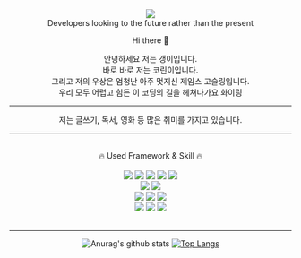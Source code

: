<div align="center">  
<img src="https://capsule-render.vercel.app/api?type=Waving&color=auto&height=300&section=header&text=갱이&fontSize=90" />
</div>
<div align="center">
Developers looking to the future rather than the present
  
Hi there 👋

안녕하세요 저는 갱이입니다. </br>
바로 바로 저는 코린이입니다. </br>
그리고 저의 우상은 엄청난 아주 멋지신 제임스 고슬링입니다.</br>
우리 모두 어렵고 힘든 이 코딩의 길을 헤쳐나가요 화이링
</div> 
<hr> 
<div align="center">
저는 글쓰기, 독서, 영화 등 많은 취미를 가지고 있습니다.
</div>
<hr> 
<br> 
<div align="center">
🔥 Used Framework & Skill 🔥
<br><br>
<img src="https://img.shields.io/badge/HTML-E34F26?style=flat-square&logo=HTML5&logoColor=white"/>
<img src="https://img.shields.io/badge/css-1572B6?style=flat-square&logo=css3&logoColor=white">
<img src="https://img.shields.io/badge/javascript-F7DF1E?style=flat-square&logo=javascript&logoColor=black">  
<img src="https://img.shields.io/badge/bootstrap-7952B3?style=flat-square&logo=bootstrap&logoColor=white">
<img src="https://img.shields.io/badge/jquery-0769AD?style=flat-square&logo=jquery&logoColor=white">
<br>
<img src="https://img.shields.io/badge/JAVA-007396?style=flat-square&logo=java&logoColor=white">
<img src="https://img.shields.io/badge/Spring-6DB33F?style=flat-square&logo=Spring&logoColor=white">
<br>
<img src="https://img.shields.io/badge/oracle-F80000?style=flat-square&logo=oracle&logoColor=white"> 
<img src="https://img.shields.io/badge/PostgreSQL-4169E1?style=flat-square&logo=PostgreSQL&logoColor=white">
  <img src="https://img.shields.io/badge/MySQL-4169E1?style=flat-square&logo=MySQLL&logoColor=white"> 
<br>
<img src="https://img.shields.io/badge/Eclipse IDE-2C2255?style=flat-square&logo=Eclipse IDE&logoColor=white"> 
<img src="https://img.shields.io/badge/Visual Studio Code-007ACC?style=flat-square&logo=Visual Studio Code&logoColor=white"> 
<img src="https://img.shields.io/badge/VMWare-607078?style=flat-square&logo=VMWare&logoColor=white">
</div><br>
<hr> 
<div align="center">
  
![Anurag's github stats](https://github-readme-stats.vercel.app/api?username=rudqls007&show_icons=true&theme=radical) 
 [![Top Langs](https://github-readme-stats.vercel.app/api/top-langs/?username=rudqls007&layout=compact&theme=dracula)](https://github.com/metleeha)
<!--   ![mazandi profile](http://mazandi.herokuapp.com/api?handle={rudqls007}&theme=warm) -->
  </div>
<!--
**rudqls007/rudqls007** is a ✨ _special_ ✨ repository because its `README.md` (this file) appears on your GitHub profile.

Here are some ideas to get you started:

- 🔭 I’m currently working on ...
- 🌱 I’m currently learning ...
- 👯 I’m looking to collaborate on ...
- 🤔 I’m looking for help with ...
- 💬 Ask me about ...
- 📫 How to reach me: ...
- 😄 Pronouns: ...
- ⚡ Fun fact: ...
-->
